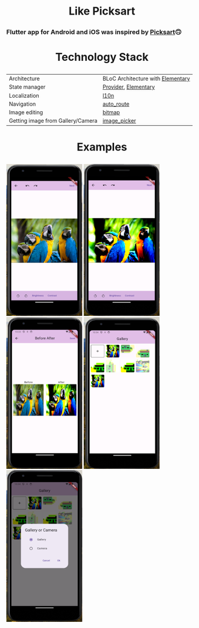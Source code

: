 <h1><p style="text-align: center;">Like Picksart</p></h1>
<h3>Flutter app for Android and iOS was inspired by <a href = "https://picsart.com">Picksart</a>🙃</h3>

<h1><p style="text-align: center;">Technology Stack</p></h1>

|                                                                                     |                                                                                                                   |
| ------------------------------------------------------------------------------------------ | -------------------------------------------------------------------------------------------------------------------- |
| Architecture                         | BLoC Architecture with <a href="https://pub.dev/packages/elementary">Elementary</a>
| State manager               | <a href="https://pub.dev/packages/provider">Provider</a>, <a href="https://pub.dev/packages/elementary">Elementary</a>                  |
| Localization | <a href="https://docs.flutter.dev/ui/accessibility-and-internationalization/internationalization">l10n</a>      |
| Navigation         | <a href="https://pub.dev/packages/auto_route">auto_route</a>               |
| Image editing         | <a href="https://pub.dev/packages/bitmap">bitmap</a>             |
| Getting image from Gallery/Camera       | <a href = "https://pub.dev/packages/image_picker">image_picker</a>            |
<h1><p style="text-align: center;">Examples</p></h1>
<img width="200" height="400"  src="static/example0.png">
<img width="200" height="400"  src="static/example1.png">
<img width="200" height="400"  src="static/example2.png">
<img width="200" height="400"  src="static/example3.png">
<img width="200" height="400"  src="static/example4.png">

